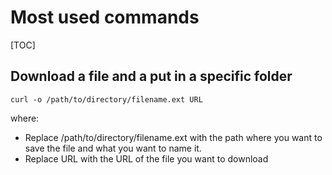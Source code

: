 # Most used commands

[TOC]

## Download a file and a put in a specific folder
```
curl -o /path/to/directory/filename.ext URL
```
where:
- Replace /path/to/directory/filename.ext with the path where you want to save the file and what you want to name it.
- Replace URL with the URL of the file you want to download

